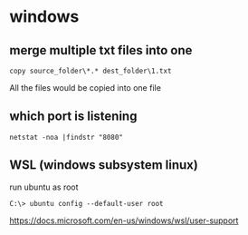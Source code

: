 # windows

## merge multiple txt files into one
```
copy source_folder\*.* dest_folder\1.txt
```
All the files would be copied into one file

## which port is listening
```
netstat -noa |findstr "8080"
```

## WSL (windows subsystem linux)
run ubuntu as root 
```
C:\> ubuntu config --default-user root
```
https://docs.microsoft.com/en-us/windows/wsl/user-support

